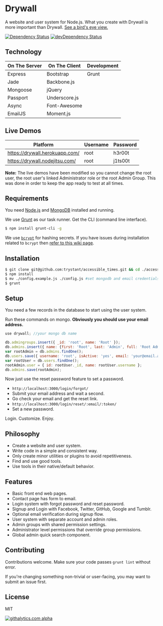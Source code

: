 Drywall
=============

A website and user system for Node.js. What you create with Drywall is more important than Drywall. [See a bird's eye view.](http://jedireza.github.io/drywall/)

[![Dependency Status](https://david-dm.org/jedireza/drywall.svg?theme=shields.io)](https://david-dm.org/jedireza/drywall)
[![devDependency Status](https://david-dm.org/jedireza/drywall/dev-status.svg?theme=shields.io)](https://david-dm.org/jedireza/drywall#info=devDependencies)

Technology
------------

| On The Server | On The Client  | Development |
| ------------- | -------------- | ----------- |
| Express       | Bootstrap      | Grunt       |
| Jade          | Backbone.js    |             |
| Mongoose      | jQuery         |             |
| Passport      | Underscore.js  |             |
| Async         | Font-Awesome   |             |
| EmailJS       | Moment.js      |             |

Live Demos
------------

| Platform                       | Username | Password |
| ------------------------------ | -------- | -------- |
| https://drywall.herokuapp.com/ | root     | h3r00t   |
| https://drywall.nodejitsu.com/ | root     | j1ts00t  |

__Note:__ The live demos have been modified so you cannot change the root user, the root user's linked Administrator role or the root Admin Group. This was done in order to keep the app ready to test at all times.

Requirements
------------

You need [Node.js](http://nodejs.org/download/) and [MongoDB](http://www.mongodb.org/downloads) installed and running.

We use [Grunt](http://gruntjs.com/) as our task runner. Get the CLI (command line interface).

```bash
$ npm install grunt-cli -g
```

We use [`bcrypt`](https://github.com/ncb000gt/node.bcrypt.js) for hashing secrets. If you have issues during installation related to `bcrypt` then [refer to this wiki page](https://github.com/jedireza/drywall/wiki/bcrypt-Installation-Trouble).

Installation
------------

```bash
$ git clone git@github.com:trystant/accessible_times.git && cd ./accessible_times
$ npm install
$ mv ./config.example.js ./config.js #set mongodb and email credentials
$ grunt
```

Setup
------------

You need a few records in the database to start using the user system.

Run these commands on mongo. __Obviously you should use your email address.__

```js
use drywall; //your mongo db name
```

```js
db.admingroups.insert({ _id: 'root', name: 'Root' });
db.admins.insert({ name: {first: 'Root', last: 'Admin', full: 'Root Admin'}, groups: ['root'] });
var rootAdmin = db.admins.findOne();
db.users.save({ username: 'root', isActive: 'yes', email: 'your@email.addy', roles: {admin: rootAdmin._id} });
var rootUser = db.users.findOne();
rootAdmin.user = { id: rootUser._id, name: rootUser.username };
db.admins.save(rootAdmin);
```

Now just use the reset password feature to set a password.

 - `http://localhost:3000/login/forgot/`
 - Submit your email address and wait a second.
 - Go check your email and get the reset link.
 - `http://localhost:3000/login/reset/:email/:token/`
 - Set a new password.

Login. Customize. Enjoy.

Philosophy
------------

 - Create a website and user system.
 - Write code in a simple and consistent way.
 - Only create minor utilities or plugins to avoid repetitiveness.
 - Find and use good tools.
 - Use tools in their native/default behavior.

Features
------------

 - Basic front end web pages.
 - Contact page has form to email.
 - Login system with forgot password and reset password.
 - Signup and Login with Facebook, Twitter, GitHub, Google and Tumblr.
 - Optional email verification during signup flow.
 - User system with separate account and admin roles.
 - Admin groups with shared permission settings.
 - Administrator level permissions that override group permissions.
 - Global admin quick search component.

Contributing
------------

Contributions welcome. Make sure your code passes `grunt lint` without error.

If you're changing something non-trivial or user-facing, you may want to submit an issue first.

License
------------

MIT

[![githalytics.com alpha](https://cruel-carlota.pagodabox.com/d41f60f22a2148e2e2dc6b705cd01481 "githalytics.com")](http://githalytics.com/jedireza/drywall)
